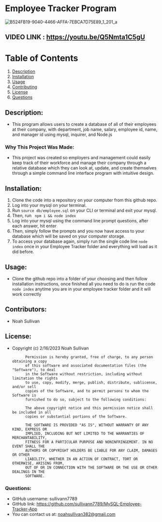 # Employee Tracker Program
![B524FB19-9040-4466-AFFA-7EBCA7D75E89_1_201_a](https://user-images.githubusercontent.com/119015927/225835653-89c6ac72-e0eb-4cb6-b676-8be297c2ceaf.jpeg)
## VIDEO LINK : https://youtu.be/Q5Nmta1C5gU

# Table of Contents
1. [Description](#description)
2. [Installation](#installation)
3. [Usage](#usage)
4. [Contributing](#contributors)
5. [License](#license)
6. [Questions](#questions)

## Description:
- This program allows users to create a database of all of their employees at their company, with department, job name, salary, employee id, name, and manager id using mysql, inquirer, and  Node.js
### Why This Project Was Made:
- This project was created so employers and management could easily keep track of their workforce and manage their company through a relative database which they can look at, update, and create themselves through a simple  command line interface program with intuitive design. 
        
## Installation:
1. Clone the code into a repository on your computer from this github repo.
2. Log into your mysql on your terminal.
3. Run ``` source db/employee.sql ``` on your CLI or terminal and exit your mysql.
4. Then, run ``` npm i && node index```
5. Log into your mysql using the command line prompt questions, after each answer, hit enter
6. Then, simply follow the prompts and you now have access to your database which will be saved on your computer storage.
7. To access your database again, simply run the single code line ``` node index ``` once in your Employee Tracker folder and everything will load as it did before.
        
## Usage:
- Clone the github repo into a folder of your choosing and then follow installation instructions, once finished all you need to do is run the code ``` node index ``` anytime you are in your employee tracker folder and it will work correctly
        
## Contributors:
- Noah Sullivan

        
## License:
- Copyright (c) 2/16/2023 Noah Sullivan

            Permission is hereby granted, free of charge, to any person obtaining a copy
            of this software and associated documentation files (the "Software"), to deal
            in the Software without restriction, including without limitation the rights
            to use, copy, modify, merge, publish, distribute, sublicense, and/or sell
            copies of the Software, and to permit persons to whom the Software is
            furnished to do so, subject to the following conditions:
            
            The above copyright notice and this permission notice shall be included in all
            copies or substantial portions of the Software.
            
            THE SOFTWARE IS PROVIDED "AS IS", WITHOUT WARRANTY OF ANY KIND, EXPRESS OR
            IMPLIED, INCLUDING BUT NOT LIMITED TO THE WARRANTIES OF MERCHANTABILITY,
            FITNESS FOR A PARTICULAR PURPOSE AND NONINFRINGEMENT. IN NO EVENT SHALL THE
            AUTHORS OR COPYRIGHT HOLDERS BE LIABLE FOR ANY CLAIM, DAMAGES OR OTHER
            LIABILITY, WHETHER IN AN ACTION OF CONTRACT, TORT OR OTHERWISE, ARISING FROM,
            OUT OF OR IN CONNECTION WITH THE SOFTWARE OR THE USE OR OTHER DEALINGS IN THE
            SOFTWARE.
        
### Questions:
- GitHub username: sullivann7789
- GitHub link: https://github.com/sullivann7789/MySQL-Employee-Tracker-App
- You can contact us at: noahsullivan382@gmail.com
